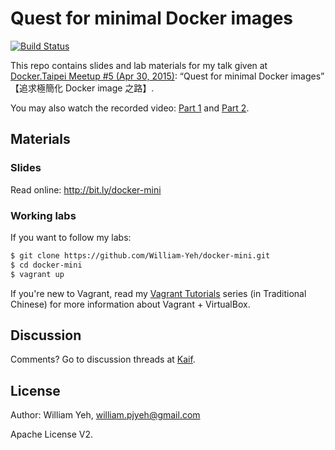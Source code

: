 Quest for minimal Docker images
===

[![Build Status](https://travis-ci.org/William-Yeh/docker-mini.svg?branch=master)](https://travis-ci.org/William-Yeh/docker-mini)


This repo contains slides and lab materials for my talk given at [Docker.Taipei Meetup #5 (Apr 30, 2015)](http://www.meetup.com/Docker-Taipei/events/221967975/): “Quest for minimal Docker images” 【追求極簡化 Docker image 之路】.

You may also watch the recorded video: [Part 1](http://www.ustream.tv/recorded/61720595) and [Part 2](http://www.ustream.tv/recorded/61721396).


## Materials


### Slides

Read online: http://bit.ly/docker-mini


### Working labs

If you want to follow my labs:

```bash
$ git clone https://github.com/William-Yeh/docker-mini.git
$ cd docker-mini
$ vagrant up
```

If you're new to Vagrant, read my [Vagrant Tutorials](http://www.codedata.com.tw/social-coding/vagrant-tutorial-1-developer-and-vm/) series (in Traditional Chinese) for more information about Vagrant + VirtualBox.


## Discussion

Comments? Go to discussion threads at [Kaif](https://kaif.io/z/programming/debates/c6P9Ic8aMn).


## License

Author: William Yeh, william.pjyeh@gmail.com

Apache License V2.
